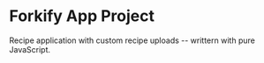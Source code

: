 # Forkify App Project

Recipe application with custom recipe uploads -- writtern with pure JavaScript.
